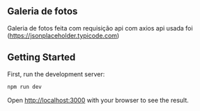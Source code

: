 ## Galeria de fotos

Galeria de fotos feita com requisição api com axios api usada foi (https://jsonplaceholder.typicode.com)

## Getting Started

First, run the development server:

```bash
npm run dev
```

Open [http://localhost:3000](http://localhost:3000) with your browser to see the result.

